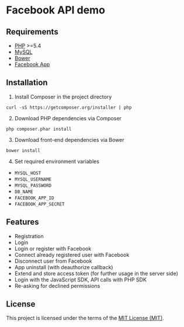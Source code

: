 # Facebook API demo

## Requirements

* [PHP](http://php.net) >=5.4
* [MySQL](http://www.mysql.com)
* [Bower](http://bower.io)
* [Facebook App](https://developers.facebook.com/apps)

## Installation

1. Install Composer in the project directory
  
  ```shell
  curl -sS https://getcomposer.org/installer | php
  ```
2. Download PHP dependencies via Composer
  
  ```shell
  php composer.phar install
  ```
3. Download front-end dependencies via Bower

  ```shell
  bower install
  ```
4. Set required environment variables

  * `MYSQL_HOST`
  * `MYSQL_USERNAME`
  * `MYSQL_PASSWORD`
  * `DB_NAME`
  * `FACEBOOK_APP_ID`
  * `FACEBOOK_APP_SECRET`

## Features

* Registration
* Login
* Login or register with Facebook
* Connect already registered user with Facebook
* Disconnect user from Facebook
* App uninstall (with deauthorize callback)
* Extend and store access token (for further usage in the server side)
* Login with the JavaScript SDK, API calls with PHP SDK
* Re-asking for declined permissions

## License

This project is licensed under the terms of the [MIT License (MIT)](LICENSE).
